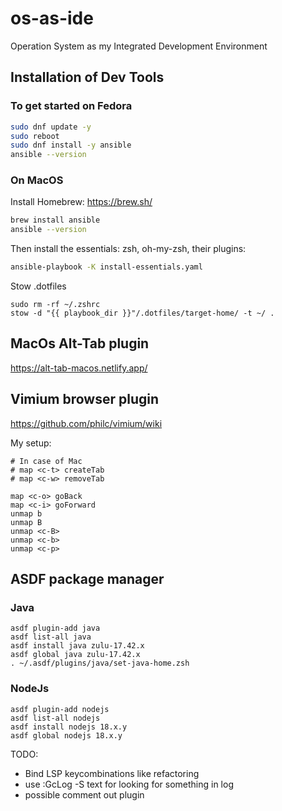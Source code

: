 # os-as-ide
Operation System as my Integrated Development Environment

## Installation of Dev Tools
### To get started on Fedora
```sh
sudo dnf update -y
sudo reboot
sudo dnf install -y ansible
ansible --version
```
### On MacOS
Install Homebrew: https://brew.sh/
```sh
brew install ansible
ansible --version
```

Then install the essentials: zsh, oh-my-zsh, their plugins:
```sh
ansible-playbook -K install-essentials.yaml
```

Stow .dotfiles
```shell
sudo rm -rf ~/.zshrc
stow -d "{{ playbook_dir }}"/.dotfiles/target-home/ -t ~/ .
```
## MacOs Alt-Tab plugin
https://alt-tab-macos.netlify.app/

## Vimium browser plugin
https://github.com/philc/vimium/wiki

My setup:
```
# In case of Mac
# map <c-t> createTab
# map <c-w> removeTab

map <c-o> goBack
map <c-i> goForward
unmap b
unmap B
unmap <c-B>
unmap <c-b>
unmap <c-p>
```

## ASDF package manager

### Java
```shell
asdf plugin-add java
asdf list-all java
asdf install java zulu-17.42.x
asdf global java zulu-17.42.x
. ~/.asdf/plugins/java/set-java-home.zsh
```

### NodeJs

```shell
asdf plugin-add nodejs
asdf list-all nodejs
asdf install nodejs 18.x.y
asdf global nodejs 18.x.y
```

TODO:
- Bind LSP keycombinations like refactoring 
- use :GcLog -S text for looking for something in log
- possible comment out plugin
